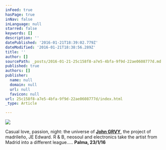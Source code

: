 ```yaml
---
inFeed: true
hasPage: true
inNav: false
inLanguage: null
starred: false
keywords: []
description: ''
datePublished: '2016-01-21T18:39:02.779Z'
dateModified: '2016-01-21T18:38:56.289Z'
title: ''
author: []
sourcePath: _posts/2016-01-21-25c158f8-a7e5-4bfa-9f9d-22ae0608777d.md
published: true
authors: []
publisher:
  name: null
  domain: null
  url: null
  favicon: null
url: 25c158f8-a7e5-4bfa-9f9d-22ae0608777d/index.html
_type: Article

---
```

![](https://the-grid-user-content.s3-us-west-2.amazonaws.com/f34af62b-f067-48e8-be54-cc77685ee50e.jpg)

Casual love, passion, night: the universe of **[John GRVY][0]**, the project of madrileño, JE Edward. R & B, neosoul and electronics take the artist from Madrid into a different league..... **Palma, 23/1/16**

[0]: http://www.keeptakinthemed.com/john-grvy.html